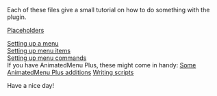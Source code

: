 Each of these files give a small tutorial on how to do something with the plugin.

<a href="https://github.com/megamichiel/AnimatedMenu/blob/master/tutorials/Placeholders.md">Placeholders</a><br/>

<a href="https://github.com/megamichiel/AnimatedMenu/blob/master/tutorials/Setting%20up%20a%20menu.md">Setting up a menu</a><br/>
<a href="https://github.com/megamichiel/AnimatedMenu/blob/master/tutorials/Setting%20up%20menu%20items.md">Setting up menu items</a><br/>
<a href="https://github.com/megamichiel/AnimatedMenu/blob/master/tutorials/Setting%20up%20item%20commands.md">Setting up menu commands</a><br/>
If you have AnimatedMenu Plus, these might come in handy:
<a href="https://github.com/megamichiel/AnimatedMenu/blob/master/tutorials/AnimatedMenu%20Plus.md">Some AnimatedMenu Plus additions</a>
<a href="https://github.com/megamichiel/AnimatedMenu/blob/master/tutorials/Writing%20scripts.md">Writing scripts</a>

Have a nice day!